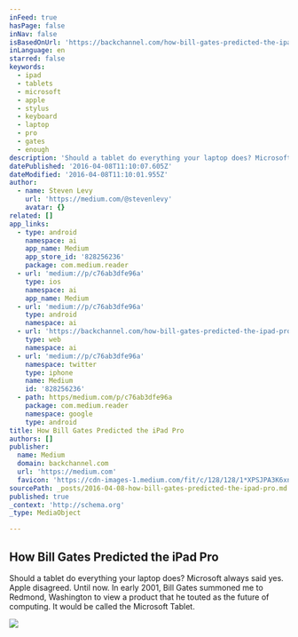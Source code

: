 ```yaml
---
inFeed: true
hasPage: false
inNav: false
isBasedOnUrl: 'https://backchannel.com/how-bill-gates-predicted-the-ipad-pro-c76ab3dfe96a#.7hqzl8kj8'
inLanguage: en
starred: false
keywords:
  - ipad
  - tablets
  - microsoft
  - apple
  - stylus
  - keyboard
  - laptop
  - pro
  - gates
  - enough
description: 'Should a tablet do everything your laptop does? Microsoft always said yes. Apple disagreed. Until now. In early 2001, Bill Gates summoned me to Redmond, Washington to view a product that he touted as the future of computing. It would be called the Microsoft Tablet.'
datePublished: '2016-04-08T11:10:07.605Z'
dateModified: '2016-04-08T11:10:01.955Z'
author:
  - name: Steven Levy
    url: 'https://medium.com/@stevenlevy'
    avatar: {}
related: []
app_links:
  - type: android
    namespace: ai
    app_name: Medium
    app_store_id: '828256236'
    package: com.medium.reader
  - url: 'medium://p/c76ab3dfe96a'
    type: ios
    namespace: ai
    app_name: Medium
  - url: 'medium://p/c76ab3dfe96a'
    type: android
    namespace: ai
  - url: 'https://backchannel.com/how-bill-gates-predicted-the-ipad-pro-c76ab3dfe96a'
    type: web
    namespace: ai
  - url: 'medium://p/c76ab3dfe96a'
    namespace: twitter
    type: iphone
    name: Medium
    id: '828256236'
  - path: https/medium.com/p/c76ab3dfe96a
    package: com.medium.reader
    namespace: google
    type: android
title: How Bill Gates Predicted the iPad Pro
authors: []
publisher:
  name: Medium
  domain: backchannel.com
  url: 'https://medium.com'
  favicon: 'https://cdn-images-1.medium.com/fit/c/128/128/1*XPSJPA3K6xnP78ZtlYYkYA.png'
sourcePath: _posts/2016-04-08-how-bill-gates-predicted-the-ipad-pro.md
published: true
_context: 'http://schema.org'
_type: MediaObject

---
```

<article style=""><h1>How Bill Gates Predicted the iPad Pro</h1><p>Should a tablet do everything your laptop does? Microsoft always said yes. Apple disagreed. Until now. In early 2001, Bill Gates summoned me to Redmond, Washington to view a product that he touted as the future of computing. It would be called the Microsoft Tablet.</p><img src="https://s3-us-west-2.amazonaws.com/the-grid-img/p/e93f60631c344bc4b414f9d1a18121efbe9da9fd.jpg" /></article>